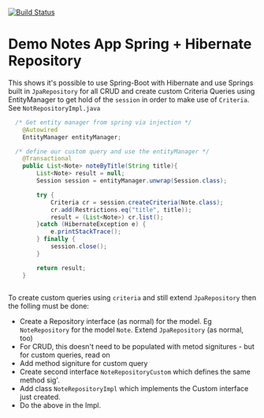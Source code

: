 
[![Build Status](https://travis-ci.org/colin-riddell/NotesSpringWithRepo.svg?branch=master)](https://travis-ci.org/colin-riddell/NotesSpringWithRepo)

# Demo Notes App Spring + Hibernate Repository

This shows it's possible to use Spring-Boot with Hibernate and use Springs built in `JpaRepository` for all CRUD and create custom Criteria Queries using EntityManager to get hold of the `session` in order to make use of `Criteria`. See `NotRepositoryImpl.java`

``` java
  /* Get entity manager from spring via injection */
    @Autowired
    EntityManager entityManager;

  /* define our custom query and use the entityManager */
    @Transactional
    public List<Note> noteByTitle(String title){
        List<Note> result = null;
        Session session = entityManager.unwrap(Session.class);

        try {
            Criteria cr = session.createCriteria(Note.class);
            cr.add(Restrictions.eq("title", title));
            result = (List<Note>) cr.list();
        }catch (HibernateException e) {
            e.printStackTrace();
        } finally {
            session.close();
        }

        return result;
    }
    
```

To create custom queries using `criteria` and still extend `JpaRepository` then the folling must be done:
 
 * Create a Repository interface (as normal) for the model. Eg `NoteRepository` for the model `Note`. Extend `JpaRepository` (as normal, too)
 * For CRUD, this doesn't need to be populated with metod signitures - but for custom queries, read on
 * Add method signiture for custom query
 * Create second interface `NoteRepositoryCustom` which defines the same method sig'.
 * Add class `NoteRepositoryImpl` which implements the Custom interface just created.
 * Do the above in the Impl.

